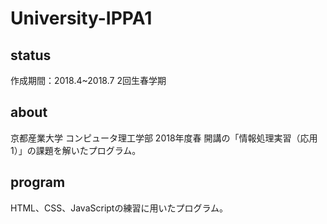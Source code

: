 # University-IPPA1

## status
作成期間：2018.4~2018.7 2回生春学期

## about
京都産業大学 コンピュータ理工学部 2018年度春 開講の「情報処理実習（応用1）」の課題を解いたプログラム。

## program
HTML、CSS、JavaScriptの練習に用いたプログラム。

